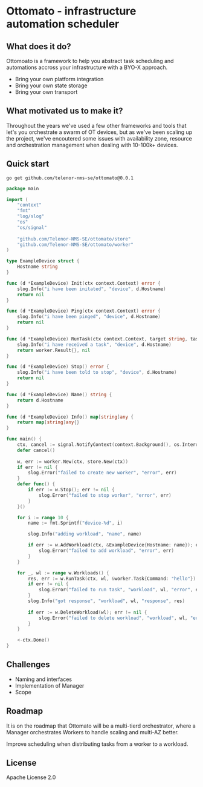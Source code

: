 # Ottomato - infrastructure automation scheduler

## What does it do?
Ottomoato is a framework to help you abstract task scheduling and automations accross your infrastructure with a BYO-X approach.
- Bring your own platform integration
- Bring your own state storage
- Bring your own transport

## What motivated us to make it?
Throughout the years we've used a few other frameworks and tools that let's you orchestrate a swarm of OT devices, but as we've been scaling up the project, we've encoutered some issues with availability zone, resource and orchestration management when dealing with 10-100k+ devices.

## Quick start
`go get github.com/telenor-nms-se/ottomato@0.0.1`

```go
package main

import (
	"context"
	"fmt"
	"log/slog"
	"os"
	"os/signal"
	
	"github.com/Telenor-NMS-SE/ottomato/store"
	"github.com/Telenor-NMS-SE/ottomato/worker"
)

type ExampleDevice struct {
	Hostname string
}

func (d *ExampleDevice) Init(ctx context.Context) error {
	slog.Info("i have been initated", "device", d.Hostname)
	return nil
}

func (d *ExampleDevice) Ping(ctx context.Context) error {
	slog.Info("i have been pinged", "device", d.Hostname)
	return nil
}

func (d *ExampleDevice) RunTask(ctx context.Context, target string, task *worker.Task) (worker.Result, error) {
	slog.Info("i have received a task", "device", d.Hostname)
	return worker.Result{}, nil
}

func (d *ExampleDevice) Stop() error {
	slog.Info("i have been told to stop", "device", d.Hostname)
	return nil
}

func (d *ExampleDevice) Name() string {
	return d.Hostname
}

func (d *ExampleDevice) Info() map[string]any {
	return map[string]any{}
}

func main() {
	ctx, cancel := signal.NotifyContext(context.Background(), os.Interrupt)
	defer cancel()
 
	w, err := worker.New(ctx, store.New(ctx))
	if err != nil {
		slog.Error("failed to create new worker", "error", err)
	}
	defer func() {
		if err := w.Stop(); err != nil {
			slog.Error("failed to stop worker", "error", err)
		}
	}()

	for i := range 10 {
        name := fmt.Sprintf("device-%d", i)

        slog.Info("adding workload", "name", name)

		if err := w.AddWorkload(ctx, &ExampleDevice{Hostname: name}); err != nil {
			slog.Error("failed to add workload", "error", err)
		}
	}

	for _, wl := range w.Workloads() {
		res, err := w.RunTask(ctx, wl, &worker.Task{Command: "hello"})
		if err != nil {
			slog.Error("failed to run task", "workload", wl, "error", err)
        }
		slog.Info("got response", "workload", wl, "response", res)
        
        if err := w.DeleteWorkload(wl); err != nil {
            slog.Error("failed to delete workload", "workload", wl, "error", err)
        }
	}

	<-ctx.Done()
}
```

## Challenges
- Naming and interfaces
- Implementation of Manager
- Scope

## Roadmap
It is on the roadmap that Ottomato will be a multi-tierd orchestrator, where a Manager orchestrates Workers to handle scaling and multi-AZ better.

Improve scheduling when distributing tasks from a worker to a workload.

## License
Apache License 2.0